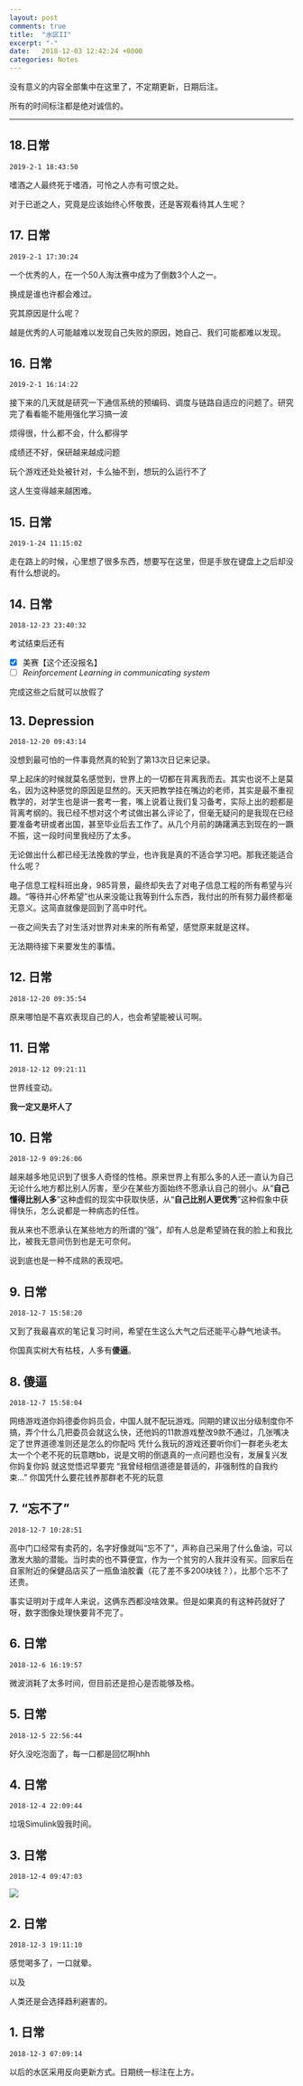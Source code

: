 ```yaml
---
layout: post
comments: true
title:  "水区II"
excerpt: "-"
date:   2018-12-03 12:42:24 +0000
categories: Notes
---
```


<script type="text/javascript"
  src="https://cdn.mathjax.org/mathjax/latest/MathJax.js?config=TeX-AMS-MML_HTMLorMML">
</script>
没有意义的内容全部集中在这里了，不定期更新，日期后注。

所有的时间标注都是绝对诚信的。

---

## 18.日常

`2019-2-1 18:43:50`

嗜酒之人最终死于嗜酒，可怜之人亦有可恨之处。

对于已逝之人，究竟是应该始终心怀敬畏，还是客观看待其人生呢？

## 17. 日常

`2019-2-1 17:30:24`



一个优秀的人，在一个50人淘汰赛中成为了倒数3个人之一。

换成是谁也许都会难过。

究其原因是什么呢？

越是优秀的人可能越难以发现自己失败的原因，她自己、我们可能都难以发现。





## 16. 日常

`2019-2-1 16:14:22`

接下来的几天就是研究一下通信系统的预编码、调度与链路自适应的问题了。研究完了看看能不能用强化学习搞一波

烦得很，什么都不会，什么都得学

成绩还不好，保研越来越成问题

玩个游戏还处处被针对，卡么抽不到，想玩的么运行不了

这人生变得越来越困难。





## 15. 日常

`2019-1-24 11:15:02`

走在路上的时候，心里想了很多东西，想要写在这里，但是手放在键盘上之后却没有什么想说的。





## 14. 日常

`2018-12-23 23:40:32`

考试结束后还有

- [x] 美赛【这个还没报名】
- [ ] *Reinforcement Learning in communicating system*

完成这些之后就可以放假了





## 13. Depression

`2018-12-20 09:43:14`

没想到最可怕的一件事竟然真的轮到了第13次日记来记录。

早上起床的时候就莫名感觉到，世界上的一切都在背离我而去。其实也说不上是莫名，因为这种感觉的原因是显然的。天天把教学挂在嘴边的老师，其实是最不重视教学的，对学生也是讲一套考一套，嘴上说着让我们复习备考，实际上出的题都是背离考纲的。我已经不想对这个考试做出甚么评论了，但毫无疑问的是我现在已经要准备考研或者出国，甚至毕业后去工作了。从几个月前的踌躇满志到现在的一蹶不振，这一段时间里我经历了太多。

无论做出什么都已经无法挽救的学业，也许我是真的不适合学习吧。那我还能适合什么呢？

电子信息工程科班出身，985背景，最终却失去了对电子信息工程的所有希望与兴趣。“等待并心怀希望”也从来没能让我等到什么东西，我付出的所有努力最终都毫无意义。这简直就像是回到了高中时代。

一夜之间失去了对生活对世界对未来的所有希望，感觉原来就是这样。

无法期待接下来要发生的事情。

## 12. 日常

`2018-12-20 09:35:54`

原来哪怕是不喜欢表现自己的人，也会希望能被认可啊。





## 11. 日常

`2018-12-12 09:21:11`

世界线变动。

**我一定又是坏人了**





## 10. 日常

`2018-12-9 09:26:06`

越来越多地见识到了很多人奇怪的性格。原来世界上有那么多的人还一直认为自己无论什么地方都比别人厉害，至少在某些方面始终不愿承认自己的弱小。从“**自己懂得比别人多**”这种虚假的现实中获取快感，从“**自己比别人更优秀**”这种假象中获得快乐，怎么说都是一种病态的任性。

我从来也不愿承认在某些地方的所谓的“强”，却有人总是希望骑在我的脸上和我比比，被我无意间伤到也是无可奈何。

说到底也是一种不成熟的表现吧。



## 9. 日常

`2018-12-7 15:58:20`

又到了我最喜欢的笔记复习时间，希望在生这么大气之后还能平心静气地读书。

你国真实树大有枯枝，人多有**傻逼**。

## 8. 傻逼

`2018-12-7 15:58:04`

网络游戏道你妈德委你妈员会，中国人就不配玩游戏。同期的建议出分级制度你不搞，弄个什么几把委员会就这么快，还他妈的11款游戏整改9款不通过，几张嘴决定了世界道德准则还是怎么的你配吗
凭什么我玩的游戏还要听你们一群老头老太太一个个老不死的玩意瞎bb，说是文明的倒退真的一点问题也没有，发展复兴发你妈复你妈
就这觉悟迟早要完
“我曾经相信道德是普适的，非强制性的自我约束...”
你国凭什么要花钱养那群老不死的玩意

## 7. “忘不了”

`2018-12-7 10:28:51`

高中门口经常有卖药的，名字好像就叫“忘不了”，声称自己采用了什么鱼油，可以激发大脑的潜能。当时卖的也不算便宜，作为一个贫穷的人我并没有买。回家后在自家附近的保健品店买了一瓶鱼油胶囊（花了差不多200块钱？），比那个忘不了还贵。

事实证明对于成年人来说，这俩东西都没啥效果。但是如果真的有这种药就好了呀，数字图像处理快要背不完了。

## 6. 日常

`2018-12-6 16:19:57`

微波消耗了太多时间，但目前还是担心是否能够及格。

## 5. 日常

`2018-12-5 22:56:44`

好久没吃泡面了，每一口都是回忆啊hhh

## 4. 日常

`2018-12-4 22:09:44`

垃圾Simulink毁我时间。

## 3. 日常

`2018-12-4 09:47:03`

![](https://raw.githubusercontent.com/psycholsc/psycholsc.github.io/master/assets/microwave.jpg)

## 2. 日常

`2018-12-3 19:11:10`

感觉喝多了，一口就晕。

以及

人类还是会选择趋利避害的。

## 1. 日常

`2018-12-3 07:09:14`

以后的水区采用反向更新方式。日期统一标注在上方。

